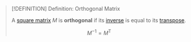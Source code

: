 >[!DEFINITION] Definition: Orthogonal Matrix
>
>A [square matrix](../Square%20Matrix.md) $M$ is **orthogonal** if its [inverse](../Invertibility/Invertibility.md) is equal to its [transpose](../../Matrix%20Operations/Matrix%20Transposition.md).
>
>$$
>M^{-1} = M^\mathsf{T}
>$$
>